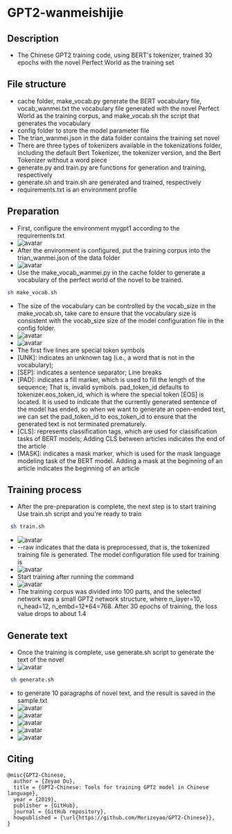 # GPT2-wanmeishijie

## Description

- The Chinese GPT2 training code, using BERT's tokenizer, trained 30 epochs with the novel Perfect World as the training set


## File structure

- cache folder, make_vocab.py generate the BERT vocabulary file, vocab_wanmei.txt the vocabulary file generated with the novel Perfect World as the training corpus, and make_vocab.sh the script that generates the vocabulary
- config folder to store the model parameter file
- The trian_wanmei.json in the data folder contains the training set novel
- There are three types of tokenizers available in the tokenizations folder, including the default Bert Tokenizer, the tokenizer version, and the Bert Tokenizer without a word piece
- generate.py and train.py are functions for generation and training, respectively
- generate.sh and train.sh are generated and trained, respectively
- requirements.txt is an environment profile


## Preparation
- First, configure the environment mygpt1 according to the requirements.txt
- ![avatar](sample/1.png)
- After the environment is configured, put the training corpus into the trian_wanmei.json of the data folder
- ![avatar](sample/2.png)
- Use the make_vocab_wanmei.py in the cache folder to generate a vocabulary of the perfect world of the novel to be trained.

``` bash
sh make_vocab.sh
```
- The size of the vocabulary can be controlled by the vocab_size in the make_vocab.sh, take care to ensure that the vocabulary size is consistent with the vocab_size size of the model configuration file in the config folder.
- ![avatar](sample/3.png)
- ![avatar](sample/4.png)
- The first five lines are special token symbols
- [UNK]: indicates an unknown tag (i.e., a word that is not in the vocabulary);
- [SEP]: indicates a sentence separator; Line breaks
- [PAD]: indicates a fill marker, which is used to fill the length of the sequence; That is, invalid symbols. pad_token_id defaults to tokenizer.eos_token_id, which is where the special token [EOS] is located. It is used to indicate that the currently generated sentence of the model has ended, so when we want to generate an open-ended text, we can set the pad_token_id to eos_token_id to ensure that the generated text is not terminated prematurely.
- [CLS]: represents classification tags, which are used for classification tasks of BERT models; Adding CLS between articles indicates the end of the article
- [MASK]: indicates a mask marker, which is used for the mask language modeling task of the BERT model. Adding a mask at the beginning of an article indicates the beginning of an article


## Training process

- After the pre-preparation is complete, the next step is to start training
Use train.sh script and you're ready to train
``` bash
 sh train.sh
```
- ![avatar](sample/5.png)
- --raw indicates that the data is preprocessed, that is, the tokenized training file is generated.
The model configuration file used for training is
- ![avatar](sample/6.png)
- Start training after running the command
- ![avatar](sample/7.png)
- The training corpus was divided into 100 parts, and the selected network was a small GPT2 network structure, where n_layer=10, n_head=12, n_embd=12*64=768.
After 30 epochs of training, the loss value drops to about 1.4


## Generate text

- Once the training is complete, use generate.sh script to generate the text of the novel
- ![avatar](sample/8.png)
``` bash
 sh generate.sh
```
- to generate 10 paragraphs of novel text, and the result is saved in the sample.txt
- ![avatar](sample/9.png)
- ![avatar](sample/10.png)
- ![avatar](sample/11.png)
- ![avatar](sample/12.png)
- ![avatar](sample/13.png)







## Citing

```
@misc{GPT2-Chinese,
  author = {Zeyao Du},
  title = {GPT2-Chinese: Tools for training GPT2 model in Chinese language},
  year = {2019},
  publisher = {GitHub},
  journal = {GitHub repository},
  howpublished = {\url{https://github.com/Morizeyao/GPT2-Chinese}},
}
```




